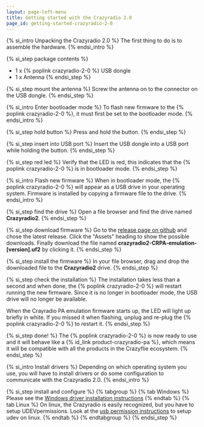 ```yaml
---
layout: page-left-menu
title: Getting started with the Crazyradio 2.0
page_id: getting-started-crazyradio-2-0
---
```


{% si_intro Unpacking the Crazyradio 2.0 %}
The first thing to do is to assemble the hardware.
{% endsi_intro %}

{% si_step package contents %}
* 1 x {% poplink crazyradio-2-0 %} USB dongle
* 1 x Antenna
{% endsi_step %}

{% si_step mount the antenna %}
Screw the antenna on to the connector on the USB dongle.
{% endsi_step %}



{% si_intro Enter bootloader mode %}
To flash new firmware to the {% poplink crazyradio-2-0 %}, it must first be set to the bootloader mode.
{% endsi_intro %}

{% si_step hold button %}
Press and hold the button.
{% endsi_step %}

{% si_step insert into USB port %}
Insert the USB dongle into a USB port while holding the button.
{% endsi_step %}

{% si_step red led %}
Verify that the LED is red, this indicates that the {% poplink crazyradio-2-0 %} is in bootloader mode.
{% endsi_step %}



{% si_intro Flash new firmware %}
When in bootloader mode, the {% poplink crazyradio-2-0 %} will appear as a USB drive in your operating system. Firmware
is installed by copying a firmware file to the drive.
{% endsi_intro %}

{% si_step find the drive %}
Open a file browser and find the drive named **Crazyradio2**.
{% endsi_step %}

{% si_step download firmware %}
Go to the [release page on github](https://github.com/bitcraze/crazyradio2-firmware/releases) and chose the latest release.
Click the "Assets" heading to show the possible downloads. Finally download the file named **crazyradio2-CRPA-emulation-[version].uf2**
by clicking it.
{% endsi_step %}

{% si_step install the firmware %}
In your file browser, drag and drop the downloaded file to the **Crazyradio2** drive.
{% endsi_step %}

{% si_step check the installation %}
The installation takes less than a second and when done, the {% poplink crazyradio-2-0 %} will restart running the new
firmware. Since it is no longer in bootloader mode, the USB drive will no longer be available.

When the Crayradio PA emulation firmware starts up, the LED will light up briefly in white. If you missed it when flashing,
unplug and re-plug the {% poplink crazyradio-2-0 %} to restart it.
{% endsi_step %}

{% si_step done! %}
The {% poplink crazyradio-2-0 %} is now ready to use and it will behave like a {% id_link product-crazyradio-pa %}, which
means it will be compatible with all the products in the Crazyflie ecosystem.
{% endsi_step %}

{% si_intro Install drivers %}
Depending on which operating system you use, you will have to install drivers or do some configuration to communicate
with the Crazyradio 2.0.
{% endsi_intro %}

{% si_step install and configure %}
{% tabgroup %}
{% tab Windows %}
Please see the [Windows driver installation instructions](/documentation/repository/crazyradio-firmware/master/building/usbwindows/)
{% endtab %}
{% tab Linux %}
On linux, the Crazyradio is easily recognized, but you have to setup UDEVpermissions. Look at the
[usb permission instructions](/documentation/repository/crazyflie-lib-python/master/installation/usb_permissions/) to setup udev on linux.
{% endtab %}
{% endtabgroup %}
{% endsi_step %}
